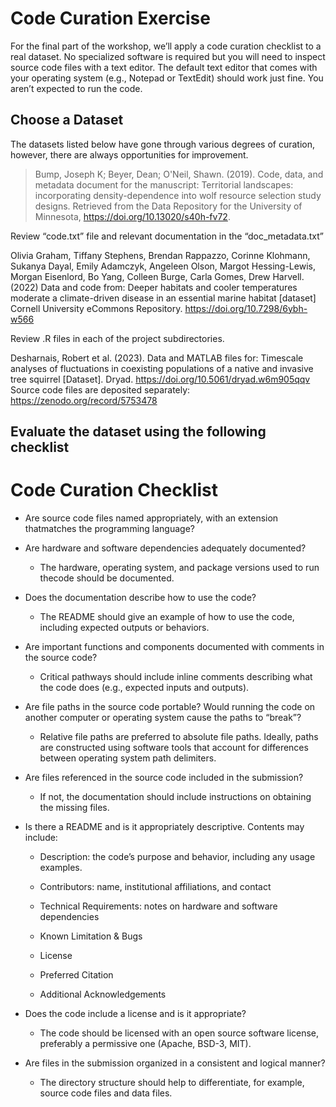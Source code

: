 # Code Curation Exercise

For the final part of the workshop, we’ll apply a code curation
checklist to a real dataset. No specialized software is required but you
will need to inspect source code files with a text editor. The default
text editor that comes with your operating system (e.g., Notepad or
TextEdit) should work just fine. You aren’t expected to run the code.

## Choose a Dataset

The datasets listed below have gone through various degrees of curation,
however, there are always opportunities for improvement.

>Bump, Joseph K; Beyer, Dean; O'Neil, Shawn. (2019). Code,
data, and metadata document for the manuscript: Territorial landscapes:
incorporating density-dependence into wolf resource selection study
designs. Retrieved from the Data Repository for the University of
Minnesota, <a href="https://doi.org/10.13020/s40h-fv72">https://doi.org/10.13020/s40h-fv72</a>.

Review “code.txt” file and relevant documentation in the
“doc_metadata.txt”


Olivia Graham, Tiffany Stephens, Brendan Rappazzo, Corinne
Klohmann, Sukanya Dayal, Emily Adamczyk, Angeleen Olson, Margot
Hessing-Lewis, Morgan Eisenlord, Bo Yang, Colleen Burge, Carla Gomes,
Drew Harvell. (2022) Data and code from: Deeper habitats and cooler
temperatures moderate a climate-driven disease in an essential marine
habitat [dataset] Cornell University eCommons Repository. <a
href="https://doi.org/10.7298/6ybh-w566">https://doi.org/10.7298/6ybh-w566</a>

Review .R files in each of the project
subdirectories.

Desharnais, Robert et al. (2023). Data and MATLAB files for:
Timescale analyses of fluctuations in coexisting populations of a native
and invasive tree squirrel [Dataset]. Dryad. <a
href="https://doi.org/10.5061/dryad.w6m905qqv">https://doi.org/10.5061/dryad.w6m905qqv</a>
Source code files are deposited separately: <a
href="https://zenodo.org/record/5753478">https://zenodo.org/record/5753478</a>

## Evaluate the dataset using the following checklist

# Code Curation Checklist

- Are source code files named appropriately, with an extension thatmatches the programming language?

- Are hardware and software dependencies adequately documented?

  - The hardware, operating system, and package versions used to run thecode should be documented.

- Does the documentation describe how to use the code?

  - The README should give an example of how to use the code, including expected outputs or behaviors.

- Are important functions and components documented with comments in the source code?

  - Critical pathways should include inline comments describing what the code does (e.g., expected inputs and outputs).

- Are file paths in the source code portable? Would running the code on another computer or operating system cause the paths to “break”?

  - Relative file paths are preferred to absolute file paths. Ideally, paths are constructed using software tools that account for differences between operating system path delimiters.

- Are files referenced in the source code included in the submission?

  - If not, the documentation should include instructions on obtaining the missing files.

- Is there a README and is it appropriately descriptive. Contents may include:

  - Description: the code’s purpose and behavior, including any usage examples.

  - Contributors: name, institutional affiliations, and contact

  - Technical Requirements: notes on hardware and software dependencies

  - Known Limitation & Bugs

  - License

  - Preferred Citation

  - Additional Acknowledgements

- Does the code include a license and is it appropriate?

  - The code should be licensed with an open source software license, preferably a permissive one (Apache, BSD-3, MIT).

- Are files in the submission organized in a consistent and logical manner?

  - The directory structure should help to differentiate, for example, source code files and data files.
